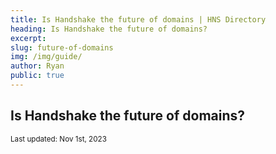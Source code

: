 ```yaml
---
title: Is Handshake the future of domains | HNS Directory
heading: Is Handshake the future of domains?
excerpt: 
slug: future-of-domains
img: /img/guide/
author: Ryan
public: true
---
```


## Is Handshake the future of domains?

<sub>Last updated: Nov 1st, 2023</sub>